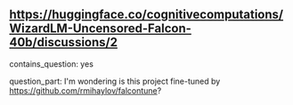 ## https://huggingface.co/cognitivecomputations/WizardLM-Uncensored-Falcon-40b/discussions/2

contains_question: yes

question_part: I'm wondering is this project fine-tuned by https://github.com/rmihaylov/falcontune?